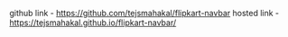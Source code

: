 github link -  https://github.com/tejsmahakal/flipkart-navbar
hosted link -  https://tejsmahakal.github.io/flipkart-navbar/
